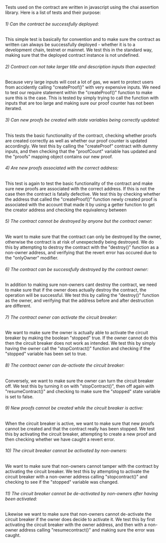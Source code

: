 Tests used on the contract are written in javascript using the chai assertion library. Here is a list of tests and their purpose:

###### 1) Can the contract be successfully deployed: 
This simple test is basically for convention and to make sure the contract as written can always be successfully deployed - whether it is to a development chain, testnet or mainnet. We test this in the standard way, making sure that the deployed contract instance is not undefined.

###### 2) Contract can not take larger title and description inputs than expected: 
Because very large inputs will cost a lot of gas, we want to protect users from accidently calling "createProof()" with very expensive inputs. We need to test our require statement within the "createProof()" function to make sure this is the case. This is tested by simply trying to call the function with inputs that are too large and making sure our proof counter has not been iterated.

###### 3) Can new proofs be created with state variables being correctly updated: 
This tests the basic functionality of the contract, checking whether proofs are created correctly as well as whether our proof counter is updated accordingly. We test this by calling the "createProof" contract with dummy inputs, and then checking that the "proofCount" variable has updated and the "proofs" mapping object contains our new proof. 

###### 4) Are new proofs associated with the correct address: 
This test is again to test the basic functionality of the contract and make sure new proofs are associated with the correct address. If this is not the case then the contract is fatally defective. We test this by checking whether the address that called the "createProof()" function newly created proof is associated with the account that made it by using a getter function to get the creator address and checking the equivalency between   

###### 5) The contract cannot be destroyed by anyone but the contract owner: 
We want to make sure that the contract can only be destroyed by the owner, otherwise the contract is at risk of unexpectedly being destroyed. We do this by attempting to destroy the contract with the "destroy()" function as a non-owner address, and verifying that the revert error has occured due to the "onlyOwner" modifier.  

###### 6) The contract can be successfully destroyed by the contract owner: 
In addition to making sure non-owners cant destroy the contract, we need to make sure that if the owner does actually destroy the contract, the operation will be successful. We test this by calling the "destroy()" function as the owner, and verifying that the address before and after destruction are different.  

###### 7) The contract owner can activate the circuit breaker: 
We want to make sure the owner is actually able to activate the circuit breaker by making the boolean "stopped" true. If the owner cannot do this then the circuit breaker does not work as intended. We test this by simply having the owner call the "stopContract()" function and checking if the "stopped" variable has been set to true.

###### 8) The contract owner can de-activate the circuit breaker: 
Conversely, we want to make sure the owner can turn the circuit breaker off. We test this by turning it on with "stopContract()", then off again with "resumeContract()" and checking to make sure the "stopped" state variable is set to false.

###### 9) New proofs cannot be created while the circuit breaker is active: 
When the circuit breaker is active, we want to make sure that new proofs cannot be created and that the contract really has been stopped. We test this by activating the circuit breaker, attempting to create a new proof and then checking whether we have caught a revert error.

###### 10) The circuit breaker cannot be activated by non-owners: 
We want to make sure that non-owners cannot tamper with the contract by activating the circuit breaker. We test this by attempting to activate the circuit breaker with a non-owner address calling "stopcontract()" and checking to see if the "stopped" variable was changed.

###### 11) The circuit breaker cannot be de-activated by non-owners after having been activated: 
Likewise we want to make sure that non-owners cannot de-activate the circuit breaker if the owner does decide to activate it. We test this by first activating the circuit breaker with the owner address, and then with a non-owner address calling "resumecontract()" and making sure the error was caught.

